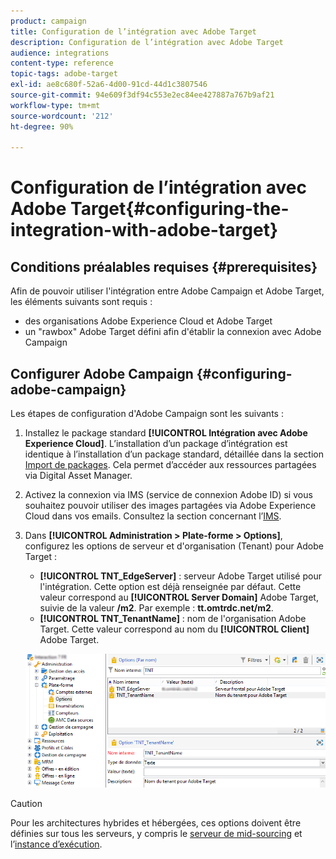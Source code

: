 ```yaml
---
product: campaign
title: Configuration de l’intégration avec Adobe Target
description: Configuration de l’intégration avec Adobe Target
audience: integrations
content-type: reference
topic-tags: adobe-target
exl-id: ae8c680f-52a6-4d00-91cd-44d1c3807546
source-git-commit: 94e609f3df94c553e2ec84ee427887a767b9af21
workflow-type: tm+mt
source-wordcount: '212'
ht-degree: 90%

---
```


# Configuration de l’intégration avec Adobe Target{#configuring-the-integration-with-adobe-target}

## Conditions préalables requises {#prerequisites}

Afin de pouvoir utiliser l&#39;intégration entre Adobe Campaign et Adobe Target, les éléments suivants sont requis :

* des organisations Adobe Experience Cloud et Adobe Target
* un &quot;rawbox&quot; Adobe Target défini afin d&#39;établir la connexion avec Adobe Campaign

## Configurer Adobe Campaign {#configuring-adobe-campaign}

Les étapes de configuration d&#39;Adobe Campaign sont les suivants :

1. Installez le package standard **[!UICONTROL Intégration avec Adobe Experience Cloud]**. L’installation d’un package d’intégration est identique à l’installation d’un package standard, détaillée dans la section [Import de packages](../../platform/using/working-with-data-packages.md#importing-packages). Cela permet d’accéder aux ressources partagées via Digital Asset Manager.
1. Activez la connexion via IMS (service de connexion Adobe ID) si vous souhaitez pouvoir utiliser des images partagées via Adobe Experience Cloud dans vos emails. Consultez la section concernant l’[IMS](../../integrations/using/about-adobe-id.md).
1. Dans **[!UICONTROL Administration > Plate-forme > Options]**, configurez les options de serveur et d&#39;organisation (Tenant) pour Adobe Target :

   * **[!UICONTROL TNT_EdgeServer]** : serveur Adobe Target utilisé pour l&#39;intégration. Cette option est déjà renseignée par défaut. Cette valeur correspond au **[!UICONTROL Server Domain]** Adobe Target, suivie de la valeur **/m2**. Par exemple : **tt.omtrdc.net/m2**.
   * **[!UICONTROL TNT_TenantName]** : nom de l&#39;organisation Adobe Target. Cette valeur correspond au nom du **[!UICONTROL Client]** Adobe Target.

   ![](assets/tar_options.png)

>[!CAUTION]
>
>Pour les architectures hybrides et hébergées, ces options doivent être définies sur tous les serveurs, y compris le [serveur de mid-sourcing](../../installation/using/mid-sourcing-server.md) et l’[instance d’exécution](../../message-center/using/configuring-instances.md#execution-instance).